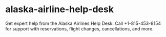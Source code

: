 # alaska-airline-help-desk
Get expert help from the Alaska Airlines Help Desk. Call +1-815-453-8154 for support with reservations, flight changes, cancellations, and more.

